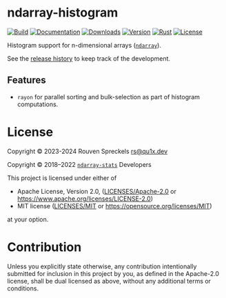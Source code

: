 # ndarray-histogram

[![Build][]](https://github.com/qu1x/ndarray-histogram/actions/workflows/build.yml)
[![Documentation][]](https://docs.rs/ndarray-histogram)
[![Downloads][]](https://crates.io/crates/ndarray-histogram)
[![Version][]](https://crates.io/crates/ndarray-histogram)
[![Rust][]](https://www.rust-lang.org)
[![License][]](https://opensource.org/licenses)

[Build]: https://github.com/qu1x/ndarray-histogram/actions/workflows/build.yml/badge.svg
[Documentation]: https://docs.rs/ndarray-histogram/badge.svg
[Downloads]: https://img.shields.io/crates/d/ndarray-histogram.svg
[Version]: https://img.shields.io/crates/v/ndarray-histogram.svg
[Rust]: https://img.shields.io/badge/rust-v1.74.0-brightgreen.svg
[License]: https://img.shields.io/badge/License-MIT%20OR%20Apache--2.0-blue.svg

Histogram support for n-dimensional arrays ([`ndarray`]).

See the [release history](RELEASES.md) to keep track of the development.

## Features

  * `rayon` for parallel sorting and bulk-selection as part of histogram computations.

# License

Copyright © 2023-2024 Rouven Spreckels <rs@qu1x.dev>

Copyright © 2018–2022 [`ndarray-stats`] Developers

This project is licensed under either of

 * Apache License, Version 2.0, ([LICENSES/Apache-2.0](LICENSES/Apache-2.0) or
   https://www.apache.org/licenses/LICENSE-2.0)
 * MIT license ([LICENSES/MIT](LICENSES/MIT) or https://opensource.org/licenses/MIT)

at your option.

# Contribution

Unless you explicitly state otherwise, any contribution intentionally submitted
for inclusion in this project by you, as defined in the Apache-2.0 license,
shall be dual licensed as above, without any additional terms or conditions.

[`ndarray`]: https://docs.rs/ndarray
[`ndarray-stats`]: https://docs.rs/ndarray-stats
